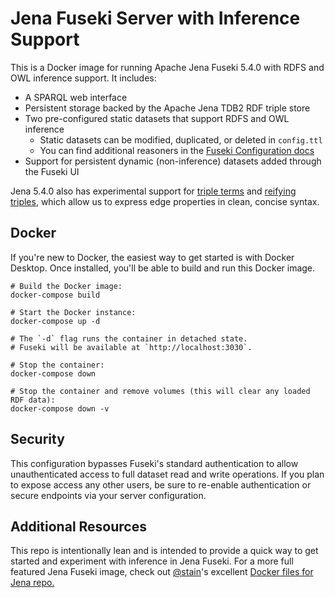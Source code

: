 # Jena Fuseki Server with Inference Support

This is a Docker image for running Apache Jena Fuseki 5.4.0 with RDFS and OWL inference support. It includes:

- A SPARQL web interface
- Persistent storage backed by the Apache Jena TDB2 RDF triple store
- Two pre-configured static datasets that support RDFS and OWL inference
  - Static datasets can be modified, duplicated, or deleted in `config.ttl`
  - You can find additional reasoners in the [Fuseki Configuration docs](https://jena.apache.org/documentation/fuseki2/fuseki-configuration.html#possible-reasoners) 
- Support for persistent dynamic (non-inference) datasets added through the Fuseki UI

Jena 5.4.0 also has experimental support for [triple terms](https://www.w3.org/TR/rdf12-concepts/#section-triple-terms) and [reifying triples](https://www.w3.org/TR/rdf12-turtle/#reifying-triples), which allow us to express edge properties in clean, concise syntax. 


## Docker
If you're new to Docker, the easiest way to get started is with Docker Desktop. Once installed, you'll be able to build and run this Docker image. 

```shell
# Build the Docker image:
docker-compose build

# Start the Docker instance:
docker-compose up -d

# The `-d` flag runs the container in detached state. 
# Fuseki will be available at `http://localhost:3030`.

# Stop the container:
docker-compose down

# Stop the container and remove volumes (this will clear any loaded RDF data):
docker-compose down -v
```

## Security
This configuration bypasses Fuseki's standard authentication to allow unauthenticated access to full dataset read and write operations. If you plan to expose access any other users, be sure to re-enable authentication or secure endpoints via your server configuration.

## Additional Resources
This repo is intentionally lean and is intended to provide a quick way to get started and experiment with inference in Jena Fuseki. For a more full featured Jena Fuseki image, check out [@stain](https://github.com/stain)'s excellent [Docker files for Jena repo.](https://github.com/stain/jena-docker/tree/master)